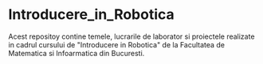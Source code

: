 # Introducere_in_Robotica

Acest repositoy contine temele, lucrarile de laborator si proiectele realizate in cadrul cursului de "Introducere in Robotica" de la Facultatea de Matematica si Infoarmatica din Bucuresti.

